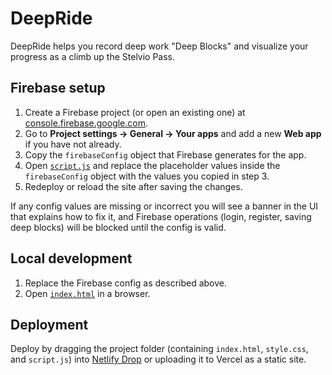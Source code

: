 # DeepRide

DeepRide helps you record deep work "Deep Blocks" and visualize your progress as a climb up the Stelvio Pass.

## Firebase setup

1. Create a Firebase project (or open an existing one) at [console.firebase.google.com](https://console.firebase.google.com/).
2. Go to **Project settings → General → Your apps** and add a new **Web app** if you have not already.
3. Copy the `firebaseConfig` object that Firebase generates for the app.
4. Open [`script.js`](./script.js) and replace the placeholder values inside the `firebaseConfig` object with the values you copied in step 3.
5. Redeploy or reload the site after saving the changes.

If any config values are missing or incorrect you will see a banner in the UI that explains how to fix it, and Firebase operations (login, register, saving deep blocks) will be blocked until the config is valid.

## Local development

1. Replace the Firebase config as described above.
2. Open [`index.html`](./index.html) in a browser.

## Deployment

Deploy by dragging the project folder (containing `index.html`, `style.css`, and `script.js`) into [Netlify Drop](https://app.netlify.com/drop) or uploading it to Vercel as a static site.

